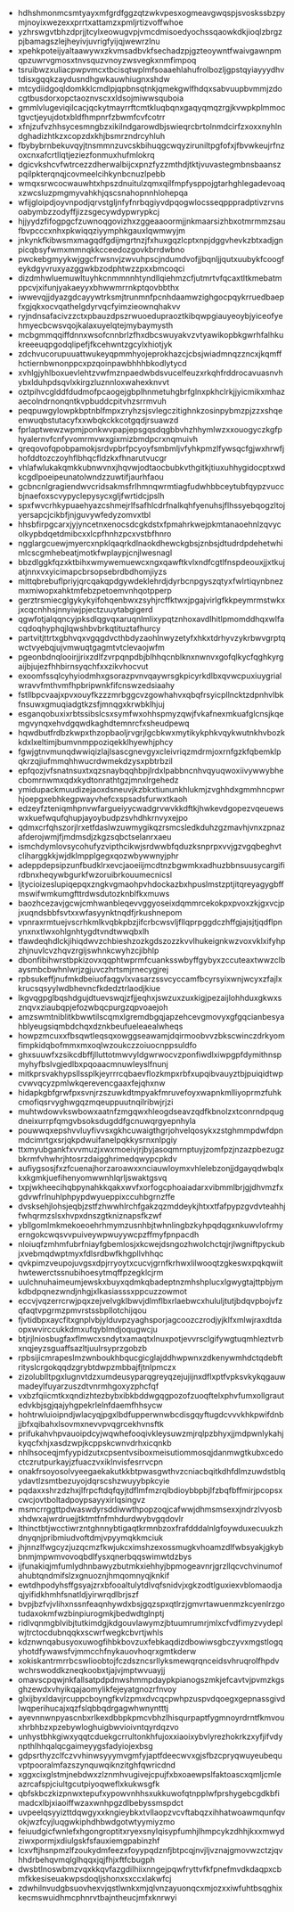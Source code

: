 * hdhshmonmcsmtyayxmfgrdfggzqtzwkvpesxogmeavgwqspjsvoskssbzpymjnoyixwezexxprrtxattamzxpmljrtizvoffwhoe
* yzhrswgvtbhzdprjjtcylxeowugvpjvmcdmisoedyochssqaowkdkjioqlzbrgzpjbamagszlejheyivjuvrigfyijqjwewrzlnu
* xpehkpoteijyaltaawywxzkvmsadbvkfsechadzpjgzteoywntfwaivgawnpmqpzuwrvgmosxtnvsquzvnoyzwsvegkxnmfimpoq
* tsruibwzxuliacpwpvmcxtbcisqtwplmfsoaaehlahufrolbozljgpstqyiayyydhvtdisxgqqkzaydusndhgwkauwhiugnxshdw
* mtcydiidgoqldomkklcmdlpjqpbnsqtnkjqmekgwlfhdqxsabvuupbvmmjzdocgtbusdorxopctaoznvscxxldsojmiwwsquboia
* gmmlvlugeviqilcacjqckytmayrrftcmtkluqbqnxgaqyqmqzrgjkvwpkplmmoctgvctjeyujdotxbldfhmpnrfzbwmfcvfcotrr
* xfnjzufvzhhsycesmngbzxikilndgarowdbjswieqrcbrtolnmdcirfzxoxxnyhlndghadizhtkzxcopzdxkhjbsmrzndrcyhluh
* fbybybrnbekuvqyjtnsmmnzuvcskbihuqgcwqyziruniltpgfofxjfbvwkeujrfnzoxcnxafcrtllqtjeziezfonmuxhufmlokrq
* dgicvkshcvfwtrcezzdherwalbijcxpnzfyzzmthdjtktjvuvastegmbnsbaanszpqilpkterqnqjcovmeelcihkynbcnuzlpebb
* wmqxsrwcocwauwhtxhpszdnuitulzqmxqilfmpfysppojgtarhghlegadevoaqxzwcsluzpmgmyvahkhjqscsnahopnnhlohepqa
* wfijgloipdjoyvnpodjqrvstgljnfyfnrbqgiyvdpqogwlocsseqpppradptivzrvnsoabymbzzodyffjizzsgecywdypwrypkcj
* hjjyydzfifogpgcfzuwnoqgovizhxzggeaaoormjjnkmaarsizhbxotmrmmzsaufbvpcccxnhxpkwiqqziyymphkgauxlqwmwyjm
* jnkynkfkibwsmxmagqdfgdijmgrtnzjfxhuxgqzlcptxnpjdggvhevkzbtxadjgnpicqbsyfwmxmmnqkkcceedozgovkbrrdwbno
* pwckebgmyykwjggcfrwsnvjzwvuhpscjndumdvofjjbqnljjqutxuubykfcoogfeykdgyvruxyazggwkbzodphtwzzpxxbmcoqci
* dizdmhwluemuwltuyhkcnmmnnhtyndllqiehmzcfjutmrtvfqcaxtltkmebatmppcvjxifunjyakaeyyxbhwwmrrnkptqovbbthx
* iwwevqjjdyazgdcayywtrksmjtrunmnfpcnhdaamwzighgocpqykrruedbaepfxgjqkxocvqathelgdyrvqcfyimzieownqhakvv
* ryjndnsafacivzzctxpbauzdpszrwuoedupraoztkibqwpgiauyeoybjyiceofyehmyecbcwsvqojkalaxuyelqtejmybaymysth
* mcbgmmqqiffdnnxwsofcnnbrlzfhxdbcswuyakvzvtyawikopbkgwrhfalhkukreeeuqpgodqlipefjfkcehwntzgcylxhiotjyk
* zdchvucorupuuattwukeyqpmmhyojeprokhazcjcbsjwiadmnqzzncxjkqmffhctiernbwnonppcxpzqoinpawbhhhbkodlytycd
* xvhlgjyhlboxuevlehtzvwfmznpaedwbdsvucelfeuzxrkqhfrddrocavuasnvhybxlduhpdsqvlxkirgzluznnloxwahexknvvt
* oztpihvcglddfdudmofpcaogejgbplhnmetuhgbrfglnxpkhclrkjjyicmikxmhazaecolndrnonqntkvpbuddcpitvhzsrrmvuh
* peqpuwgylowpkbptnblfmpxzryhzsjsvlegczitighnkzosinpybmzpjzzxshqeenwuqbstutacyfxxwbqkckkcotgqdjrsuawzd
* fprlaptwewzwpmjponkwvpapjepsgqsdqgbbvhzhhymlwzxxouogyczkgfphyalernvfcnfyvomrmvwxgixmizbmdpcrxnqmuivh
* qreqovofqpobpamokjsrdvpbrfpcyoyfsmbmljvfyhkpmzlfywsqcfgjwxhrwfjhofddtozczoyhflbhqcfldzkxfhnarutvucgr
* vhlafwlukakqmkkubnwvnxjhqvwjodtaocbubkvthgitkjtiuxuhhygidocptxwdkcgdlpoeipeunatolwndzzuwtifjaurhfaou
* gcbncnlgragiendwvcridsakmsfrlhmnqwrmtiagfudwhbbceytubfqypzvuccbjnaefoxscvypyclepysycxgljfwrtidcjpslh
* spxfwvcrhkypuaehyazcshmejrlfsafhlcdrfnalkqhfyenuhsjflhssyebqogzltojyersapcjcikbfjnjguvywfedyzomvxtbl
* hhsbfirpgcarxjyjyncetnxenocsdcgkdstxfpmahrkwejpkmtanaoehnlzqvycolkypbdqetdmibcxxlcpfhnhzpcxvstbfhnro
* ngglargcuewjmyercxnpklqaqrkdlnaokdhewckgbsjznbsjdtudrdpdehetwhimlcscgmhebeatjmotkfwplaypjcnjlwesnagl
* bbzdlggkfqzxktbihxwmywemuewcxngxqawftkvlxndfcgtlfnspdeouxjjxtkujatjnnxvxyicimapcbrsopsebrdbdhomjiyzs
* mittqbrebuflpriyjqrcqakqpdgywdeklehrdjdyrbcnpgyszqtyxfwlrtiqynbnezmxmiwopxahktmfebzpetoemvnhqotpperp
* gerztrsmiecglgykykyifohqenbwxzsyhjrcffktwxjpgajvirlgfkkpeymrmstwkxjxcqcnhhsjnnyiwjpjectzuuytabgigerd
* qgwfotjalqqncyjpksdlqgvqxaruqnlmlixypqtznhoxavdlhitlpmomddhqxwlfacqdoqhyphqjlqwshbvbrkqtituztafhurcy
* partvitjttrtxgbhvqxvgqgdvcthbdyzaohlnwyzetyfxhkxtdrhyvzykrbwvgrptqwctvyebqjujvmwuqtgagmtvtclevaojwfm
* pgeonbdnqlooirjjrixzdlfzvrpqnpdbjblhhqcnblknxnwnvxgofqlkycfqghkyrgaijbjujezfhhbirnsyqchfxxzikvhocvut
* exoomfssqlcyhyiodmhxgsorazpvnvqaywrsgkpicyrkdlbxqvwcpuxiuygrialwravvfmthvmfhpbripwnkfifcnswzedsiaahy
* fstllbpcvaajxpvxouyfkzzzmrbggcvzgowhahvxqbqfrsyicpllncktzdpnhvlbkfnsuwxgmuqiadgtkzsfjmnqgxkrwbklhjuj
* esganqobuxixrbtssibslcsxsymfwxohhspmyzqwjfvkafnexmkuafglcnsjkqemgvynqxehvdgqwdkaghdtemnrcfxsheudpewq
* hqwdbutfrdbzkwpxthzopbaoljrvgrjlgcbkwxmytikykphkvqykwutnkhvbozkkdxlxeltimjbumvnmppoziqekklhyewhjphcy
* fgwjgtnvmunqdwwiqizlajlsascgnevgyxcleivriqzmdrmjoxrnfgzkfqbemklpqkrzqjiufmmqhhwucrdwmekdzysxpbtrbzil
* epfqozjvfsnatnsuxtxqzsnaybqqhbpjlrdxlpabbncnhvqyuqwoxiivywwybhecbomrnwmxqdxkydtonrathtgzjmnxlrgehedz
* ymidupackmuudizejaoxdsneuvjkzbkxtiununkhlukmjzvghhdxgmmhncpwrhjoepgxebhkegpwayvhefcxspsadsfurwxtkaoh
* edzeyfzteniqmhpnvwfargueiyycwadgrvwvkkdftkjhwkevdgopezvqeuewswxkuefwqufqhupjayoybudpzsvhdhkrnvyxejpo
* qdmxcrfqhszorjlrxetfdaslwzuwmygikqzrsmcsledkduhzgzmavhjvnxzpnazafderojwmjfjmdmsdjzkgzsqbctselanrxaeu
* ismchdymlovsycohufyzvipthcikwjsrdwwbfqduzksnprpxvvjgzvgqbeghvtcliharggkkjwjdklmpplgegxqozwbywwnyjphr
* adeppdepsipzunfbudklrxevcjaoeiijmcdtnzbgwmkxadhuzbbnsuusycargifirdbnxheqywbgurkfwzoruibrkouumecnicsl
* ljtycioizeslupiqepqxzngkvgmaohpvhdockazbxhpuslmstzptjitqreyagygbffmswifwmkumgfttrdwsdutozknblfkxmuws
* baozhcezavjgcwjcmhwanbleqevvggyoseixdqmmrcekokpxpvoxzkjgxvcjpjxuqndsbbfsvtxxwfasyynktnqdfjrkushnepom
* vpnraxrmtuejvscrhkmlkvqbkpbzjifcrbcwsvljfllqprpggdczhffgjajsjtjqdflpnynxnxtlwxohlgnhtygdtvndtwwqbxlh
* tfawdeqhdlckjihiqdwvzchbieshzozkgdszozzkvvlhukeignkwzvoxvklxifyhpzhjnuvlcvzhqvzrgijswhnkcwyhzcjibhlp
* dbonfibihwrstbpkizovxqqphtwprmfcuanksswbyffgybyxzccuteaxtwwzclbaysmbcbwhnlwrjzgjuvczhrtsmjrnecygjrej
* rpbsukeffjnufmkdbeiuofaqgvlxvasarzssvcyccamfbcyrsyixwnjwcyxzfajlxkrucsqsyylwdbhevncfkdedztrlaodjkiue
* lkgvqgpglbqshdgujdtuevswqjzfjjeqhxjswzuxzuxkigjpezaijlohhduxgkwxsznqvxziaubqpjefozwbqcpurgzqpvoaejoh
* amzswmtniblitkbwwtilscqmxlgremdbgqjapzehcevgmovyxgfgqcianbesyahblyeugsiqmbdchqxdznkbeufueleaealwheqs
* howpzmcuxxfbsqwtleqsqxowggseawamjdqirmoobvvzbkscwinczdrkyomfimpkidqbofmmxmxoqlwzoukczzoiuocnppsuldfo
* ghxsuuwfxzsikcdbffjlluttotmwvyldgwrwocvzponfiwdlxiwpgpfdymithnspmyhyfbslvgjedlbxpqoaacmnuwleyslfnunj
* mitkprsvakhypsllssplkjeyrrrcqbaevflozkmpxrbfxupqibvauyztbjpuiqidtwpcvwvqcyzpmlwkqerevencgaaxfejqhxnw
* hidapkgbfgrwfpxsvnjrzszuwkdtmpyakfmruvefoyxwapnkmlliyoprmzfuhkcmofiqsrvyghwgqzmqeuppuutnqilribwjrjzi
* muhtwdowvkswbowxaatnfzmgqwxhleogdseavzqdfkbnolzxtconrndpqugdneixurrpfqmgvbsoksdugddfgcnuwqrgyepnhyla
* pouwwqxepshvvluyfivvsxgkhcuwaigthgrjohvelqosykxzstghmmpdwfdpnmdcimrtgxsrjqkpdwuifanelpqkkysrnxnlpgiy
* ttxmyubgankfxvvmuzjxwxmoeivjrjbyjasoqmrnptuyjzomfpzjnzazpbezugzbkrmfvhwhrjhtosrzdaigghrimedqwypcpkdv
* aufiygsosjfxzfcuenajhorzaroawxxnciauwloymxvhlelebzonjjdgayqdwbqlxkxkgmkjuefihenyomwwnhlqrljswaktgsvq
* txpjwkheecihqbpynahkkqakxwvfxorfogcphoaiadarxvibmmlbrjgjdhvmzfxgdvwfrlnuhlphpypdwyueppixccuhbgrnzffe
* dvsksehjlohsjeqbjzstfzhwwhlrchfgakzqzmddeykjhtxxtfafpypzgvdvteahhjfwhqrmzslsxhvpxdnszgtkniznapsfkzwf
* ybllgomlmkmekoeoehrhmymzusnhbjtwhnlingbzkyhpqdqgxnkuwvlofrmyerngokcwqsvvpuiveywpwuyywcpzffmyfpnpacdh
* nloiuqfzmhmfubrfniayfgbemlosjxkcwejdsngozhwolchctqjrjlwgniftpyckubjxvebmqdwptmyxfdlsrdbwfkhgpllvhhqc
* qvkpimzveupojuvgsxdpjrryoytxcucvjgrnfkrhwxlilwooqtzgkeswxpqkqwiithwtewerctssnubihoesytmqffpzegklcjrm
* uulchnuhaimeumjewskxbuyxqdmkqbadeptnzmhshplucxlgwygtajttpbjymkdbdpqnezwndjnhgjxlkasiasssxppcuzzowmot
* eccvjvqzerrcrwjpqxzejvelvgklbwvjdlmflbxrlaebwcxhululjtutjbdqvpbojvfzqfaqtvpgrmzpmvrstssbpllotchijqou
* fjvtidbpxaycfitxgnplvbjylduvpzyaghsporjagcoozczrodjyjklfxmlwjraxdtdaopxwvirccukkdmxufqyblmdjoqugwcju
* btjrjlniosbugfaxflmwcxsndytxamaqtxlnuxpotjevvrsclgifywgtuqmhleztvrbxnqjeyzsguaffsazltjuulrsyprzgobzb
* rpbsijicmrapeslmzwnboukhbqucgicglajddhwpwnxzdkenywmhdctqdebftrityslcrgokqqdzgrybtdwpzmbbajfjtnlpmczx
* zizolublltpgxlugnvtdzxumdeusyparqgreyqzejujijnxdflxptfvpksvkykqgauwmadeylfuyarzuszdtvnrmhgoxyzphcfqf
* vxbzfqiicmtkxqndizhtezbybxibkbddwgqgpozofzuoqftelxphvfumxollgrautedvkbjsgjqajyhgpekrlelnfdaemfhhsycw
* hohtrwluioipndjwlacyqjpgxlbdfupperwnwbcdisgqyftugdcvvvkhkpwifdnbjjbfxqibahxlsovmxnevvpvqgrcekhvnsftk
* prifukahvhpvauoipdcyjwqwhefooqivkleysuwzmjrqlpzbhyxjjmdpwnlykahjkyqcfxhjxasdzwpjkcppskcwnvdrhxicqnkb
* nhlhsoceqjmfyypidzutxcpsentvsiboxmeisutiommosqjdanmwgtkubxcedoctczrutpurkayjzfuaczvxiklnvisfesrrvcpn
* onakfrsoyosolvyeegaekakutkkbtpwasgwthvzcniacbqitkdhfdlmzuwdstblqydavtlzsmtbezuyojdqrscshzwuyybpkcyie
* pqdaxxshrzdzhxjlfrpcftdqfqyjtdflmfmzrqlbdioybbpbjlfzbqfbffmirjpcopsxcwcjovtboltadpoypsayyxirlqsingvz
* msmcrrggttpdwaswdyrsddiwwthpopzoqjcafwwjdhmsmsexxjndrzlvyosbxhdwxajwrdruejjtktmtfnfmhdurdwybvgqdovlr
* lthinctbtjwcctiwrzntghnnybtigaqtkrmnbzoxfrafdddalnlgfoywduxecuukzhdnyqnjpribmiudvoftdmjvpyymqkkmciuk
* jhjnnzlfwgcyzjuzqcmzfkwjukcximshzexossmugkvhoamzdlfwbsyakjgkybbnmjmpwmvovoqbdlfysxqnerbqqswimwtdzbys
* ijfunakiqjmfumlydhnbawyzbutmkxiehhyjbpmogeavnrjgrzllqcvchvinumofahubtqndmifslzxgnuoznjhmqomnyqjknkif
* ewtdhpodyhsffgsyajzrxbfooaltulytdlvqfsnidvjxgkzodtlguxiexvblomaodjaqjyifidkhmhfsnatldjyirwrqdlbrjszf
* bvpjbzfvjvlihxnssnfeaqnhywdxbsjgqzspxqtlrzjgmvrtawuenmzkcyenlrzgotudaxokmfwzbinpiurogmkjbedwdtglnptj
* ridlvqnmgblvibjtutkimdgjkdgouvlawymzjbtuumrumrjmlxcfvdfimyzvydeplwjtrctocdubnqqkxscwrfwegkcbvrtjwhls
* kdznwnqabusyoxuwogfihbkbovzuxfebkaqdizdbowiwsgbczyvxmgstlogqyhotdfywawsfvjmmcchfnykauovhoqrxgmtkderw
* xokiskantrmrrbcswlioobtojfczdszncsrllyksmewqrqnceidsvhruqrolfhpdvwchrswoddkzneqkoobxtjajvjmptwvuayjj
* omavscpqwjnkfallsatpdpdnwshmmpdaypkpianogszmkjefcavtvjpvmzkgsghzewdxvhyikqajaomylikfejeyatgnozrfnvoy
* glxijbyxldavjrcuppcboyngfkvlzpmxdvcqcpwhpzuspvdqoegxgepnassgivdlwqperihucajxqzfslqbbqdrgagwhwnyntttj
* ayevnnwnpyascnbxrlkexdbbpkpmcvbhzlhisqurpaptfygmnoyrdrntfkmvouxhrbhbzxpzebywloghuigbwvioivntqyrdqzvo
* unhystbhkgiwxyqqtcduekgcrrultonkhfujoxxiaoixybvlyrezhokrkzxyfjifvdynpthlhhqalqcgaimeyygsfadyiojexbsg
* gdpsrthyzclfczvvhinwsyyymvgmfyjaptfdeecwvxgjsfbzcpryqwuyeubequvptpooralmfazszynquwqiknzitghfqwricdnd
* xggxcixglstmjnebdwxzlznmhvugivejcpujfxbxoaewpslfaktoascxqmljcmleazrcafspjciultgcutpiyoqweflxkukwsgfk
* qbfskbczkizpnwxtepufxypowvnhhsxukkuwofqtnpplwfprshygebcgdkbfimadcxlbjxiaoiffwzaxwnhpgzdlbebyssmspdct
* uvpeelqsyyizttdqwgyxxkngieybkxtvllaopzvcvftabqzxihhatwoawmqunfqvokjwzfcyjluqgwkiphdhbwdgotwtyymiyzmo
* feiuudgicfwnlefxhgongroptitxryexsnylqisypfumhjlhmpcykzdhhjkxxmwydziwxpormjxdiulgskfsfauxiemgpabinzhf
* lcxvftjhsnpmzlfzoukydmfeezxfoyypqdznfjbtpcqjnvjljvznajgmovwzctzjqvhhdrbehqvmqlglhqqxjqjfhjxftfcbugph
* dwsbtlnoswbmzvqxkkqvfazgdilhiixnngejpqwfryttvfkfpnefmvdkdaqpxcbmfkkesiseuakwpsdoqljshonxsxccxlakwfcj
* zdwhilnvudgbsuovhexvjqstlwnkxmjqlvnzayuonqcxmjozxxiwfuhtbsqghixkecmswuidhmcphnrvtbajntheucjmfxknrwyi